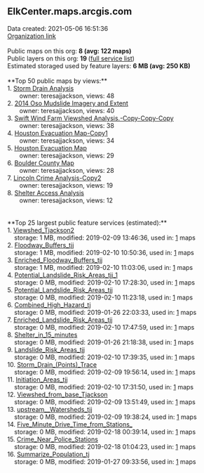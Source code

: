 <h2>ElkCenter.maps.arcgis.com</h2> Data created: 2021-05-06 16:51:36 <br /><a target='new' href='https://ElkCenter.maps.arcgis.com'>Organization link</a><br /><br />Public maps on this org: <b>8 (avg: 122 maps)</b><br />Public layers on this org: <b>19 </b>(<a target='new' href='https://services.arcgis.com/MVZRSnWKWpBOiJl2/ArcGIS/rest/services'>full service list</a>)<br />Estimated storaged used by feature layers: <b>6 MB (avg: 250 KB)</b><br /><br />**Top 50 public maps by views:**<br />  1. <a target='new' href='https://www.arcgis.com/home/item.html?id=564ed16b24bf40ee9ebadb99c1688558'>Storm Drain Analysis</a> <br />  &nbsp;&nbsp;&nbsp;&nbsp; &nbsp;&nbsp;owner: teresajjackson, views: 48<br />  2. <a target='new' href='https://www.arcgis.com/home/item.html?id=66ebe8353a5841f294311ada32eb6990'>2014 Oso Mudslide Imagery and Extent</a> <br />  &nbsp;&nbsp;&nbsp;&nbsp; &nbsp;&nbsp;owner: teresajjackson, views: 40<br />  3. <a target='new' href='https://www.arcgis.com/home/item.html?id=edd0c3e8535d4873bb10f6b09fc314de'>Swift Wind Farm Viewshed Analysis.-Copy-Copy-Copy</a> <br />  &nbsp;&nbsp;&nbsp;&nbsp; &nbsp;&nbsp;owner: teresajjackson, views: 38<br />  4. <a target='new' href='https://www.arcgis.com/home/item.html?id=f613dc14a62c413bbd34b12de2bb3940'>Houston Evacuation Map-Copy1</a> <br />  &nbsp;&nbsp;&nbsp;&nbsp; &nbsp;&nbsp;owner: teresajjackson, views: 34<br />  5. <a target='new' href='https://www.arcgis.com/home/item.html?id=34c25e61c14e4de0b62b0d0825fd6bf9'>Houston Evacuation Map</a> <br />  &nbsp;&nbsp;&nbsp;&nbsp; &nbsp;&nbsp;owner: teresajjackson, views: 29<br />  6. <a target='new' href='https://www.arcgis.com/home/item.html?id=737a5f99b4c8472a9424f3e3f99503b7'>Boulder County Map</a> <br />  &nbsp;&nbsp;&nbsp;&nbsp; &nbsp;&nbsp;owner: teresajjackson, views: 28<br />  7. <a target='new' href='https://www.arcgis.com/home/item.html?id=e4511c82771f401cb72a9369c4ef65a4'>Lincoln Crime Analysis-Copy2</a> <br />  &nbsp;&nbsp;&nbsp;&nbsp; &nbsp;&nbsp;owner: teresajjackson, views: 19<br />  8. <a target='new' href='https://www.arcgis.com/home/item.html?id=27d00e887039451eaa2f92c700af37fa'>Shelter Access Analysis</a> <br />  &nbsp;&nbsp;&nbsp;&nbsp; &nbsp;&nbsp;owner: teresajjackson, views: 12<br /><br /><br />**Top 25 largest public feature services (estimated):**<br /> 1. <a target='new' href='https://www.arcgis.com/home/item.html?id=ff8d0aee19e24dbdb3befb2efd50c35d'>Viewshed_Tjackson2</a><br /> &nbsp;&nbsp;&nbsp;&nbsp;storage: 1 MB, modified: 2019-02-09 13:46:36,  used in: <a target='new' href='https://ed-ind-tb.s3-us-west-1.amazonaws.com/ADI/ff8d0aee19e24dbdb3befb2efd50c35d.html'> 1</a> maps<br /> 2. <a target='new' href='https://www.arcgis.com/home/item.html?id=18b77bb0d4c446309c969cfab2b2b695'>Floodway_Buffers_tjj</a><br /> &nbsp;&nbsp;&nbsp;&nbsp;storage: 1 MB, modified: 2019-02-10 10:50:36,  used in: <a target='new' href='https://ed-ind-tb.s3-us-west-1.amazonaws.com/ADI/18b77bb0d4c446309c969cfab2b2b695.html'> 1</a> maps<br /> 3. <a target='new' href='https://www.arcgis.com/home/item.html?id=885fb8e7d6da4cbcad369d11bb09b07e'>Enriched_Floodway_Buffers_tjj</a><br /> &nbsp;&nbsp;&nbsp;&nbsp;storage: 1 MB, modified: 2019-02-10 11:03:06,  used in: <a target='new' href='https://ed-ind-tb.s3-us-west-1.amazonaws.com/ADI/885fb8e7d6da4cbcad369d11bb09b07e.html'> 1</a> maps<br /> 4. <a target='new' href='https://www.arcgis.com/home/item.html?id=6f9fc221fd594838b8f6364a6712d072'>Potential_Landslide_Risk_Areas_tjj_1</a><br /> &nbsp;&nbsp;&nbsp;&nbsp;storage: 0 MB, modified: 2019-02-10 17:28:30,  used in: <a target='new' href='https://ed-ind-tb.s3-us-west-1.amazonaws.com/ADI/6f9fc221fd594838b8f6364a6712d072.html'> 1</a> maps<br /> 5. <a target='new' href='https://www.arcgis.com/home/item.html?id=54faa2d042d94172b0b9a2eff57d0935'>Potential_Landslide_Risk_Areas_tjj</a><br /> &nbsp;&nbsp;&nbsp;&nbsp;storage: 0 MB, modified: 2019-02-10 11:23:18,  used in: <a target='new' href='https://ed-ind-tb.s3-us-west-1.amazonaws.com/ADI/54faa2d042d94172b0b9a2eff57d0935.html'> 1</a> maps<br /> 6. <a target='new' href='https://www.arcgis.com/home/item.html?id=0d9b263faecd4ed5941edc3587e4fb4c'>Combined_High_Hazard_tj</a><br /> &nbsp;&nbsp;&nbsp;&nbsp;storage: 0 MB, modified: 2019-01-26 22:03:33,  used in: <a target='new' href='https://ed-ind-tb.s3-us-west-1.amazonaws.com/ADI/0d9b263faecd4ed5941edc3587e4fb4c.html'> 1</a> maps<br /> 7. <a target='new' href='https://www.arcgis.com/home/item.html?id=8eed8747595e4a02811eae7b493932f3'>Enriched_Landslide_Risk_Areas_tjj</a><br /> &nbsp;&nbsp;&nbsp;&nbsp;storage: 0 MB, modified: 2019-02-10 17:47:59,  used in: <a target='new' href='https://ed-ind-tb.s3-us-west-1.amazonaws.com/ADI/8eed8747595e4a02811eae7b493932f3.html'> 1</a> maps<br /> 8. <a target='new' href='https://www.arcgis.com/home/item.html?id=31c4603b72554990b68d788116c18acb'>Shelter_in_15_minutes</a><br /> &nbsp;&nbsp;&nbsp;&nbsp;storage: 0 MB, modified: 2019-01-26 21:18:38,  used in: <a target='new' href='https://ed-ind-tb.s3-us-west-1.amazonaws.com/ADI/31c4603b72554990b68d788116c18acb.html'> 1</a> maps<br /> 9. <a target='new' href='https://www.arcgis.com/home/item.html?id=5383f4a0d5e048b4ba3963ff003627dd'>Landslide_Risk_Areas_tjj</a><br /> &nbsp;&nbsp;&nbsp;&nbsp;storage: 0 MB, modified: 2019-02-10 17:39:35,  used in: <a target='new' href='https://ed-ind-tb.s3-us-west-1.amazonaws.com/ADI/5383f4a0d5e048b4ba3963ff003627dd.html'> 1</a> maps<br /> 10. <a target='new' href='https://www.arcgis.com/home/item.html?id=c8a36b5d19414de497b8f02dd2c8fb2f'>Storm_Drain_(Points)_Trace</a><br /> &nbsp;&nbsp;&nbsp;&nbsp;storage: 0 MB, modified: 2019-02-09 19:56:14,  used in: <a target='new' href='https://ed-ind-tb.s3-us-west-1.amazonaws.com/ADI/c8a36b5d19414de497b8f02dd2c8fb2f.html'> 1</a> maps<br /> 11. <a target='new' href='https://www.arcgis.com/home/item.html?id=108803e7de4b4315916756dd5358e2cf'>Initiation_Areas_tjj</a><br /> &nbsp;&nbsp;&nbsp;&nbsp;storage: 0 MB, modified: 2019-02-10 17:31:50,  used in: <a target='new' href='https://ed-ind-tb.s3-us-west-1.amazonaws.com/ADI/108803e7de4b4315916756dd5358e2cf.html'> 1</a> maps<br /> 12. <a target='new' href='https://www.arcgis.com/home/item.html?id=9c4f1bdfb8d544ed93fd27f243e6bbcf'>Viewshed_from_base_Tjackson</a><br /> &nbsp;&nbsp;&nbsp;&nbsp;storage: 0 MB, modified: 2019-02-09 13:51:49,  used in: <a target='new' href='https://ed-ind-tb.s3-us-west-1.amazonaws.com/ADI/9c4f1bdfb8d544ed93fd27f243e6bbcf.html'> 1</a> maps<br /> 13. <a target='new' href='https://www.arcgis.com/home/item.html?id=af8414f0527941b4af7f02345201a57a'>upstream__Watersheds_tjj</a><br /> &nbsp;&nbsp;&nbsp;&nbsp;storage: 0 MB, modified: 2019-02-09 19:38:24,  used in: <a target='new' href='https://ed-ind-tb.s3-us-west-1.amazonaws.com/ADI/af8414f0527941b4af7f02345201a57a.html'> 1</a> maps<br /> 14. <a target='new' href='https://www.arcgis.com/home/item.html?id=39530612e4cd4834a09c6fef02a47a53'>Five_Minute_Drive_Time_from_Stations_</a><br /> &nbsp;&nbsp;&nbsp;&nbsp;storage: 0 MB, modified: 2019-02-18 00:39:14,  used in: <a target='new' href='https://ed-ind-tb.s3-us-west-1.amazonaws.com/ADI/39530612e4cd4834a09c6fef02a47a53.html'> 1</a> maps<br /> 15. <a target='new' href='https://www.arcgis.com/home/item.html?id=c1abcbe44eb844989bb08b22e93b9109'>Crime_Near_Police_Stations</a><br /> &nbsp;&nbsp;&nbsp;&nbsp;storage: 0 MB, modified: 2019-02-18 01:04:23,  used in: <a target='new' href='https://ed-ind-tb.s3-us-west-1.amazonaws.com/ADI/c1abcbe44eb844989bb08b22e93b9109.html'> 1</a> maps<br /> 16. <a target='new' href='https://www.arcgis.com/home/item.html?id=541caaa91f9e4a998caaf632acac5777'>Summarize_Population_tj</a><br /> &nbsp;&nbsp;&nbsp;&nbsp;storage: 0 MB, modified: 2019-01-27 09:33:56,  used in: <a target='new' href='https://ed-ind-tb.s3-us-west-1.amazonaws.com/ADI/541caaa91f9e4a998caaf632acac5777.html'> 1</a> maps<br />